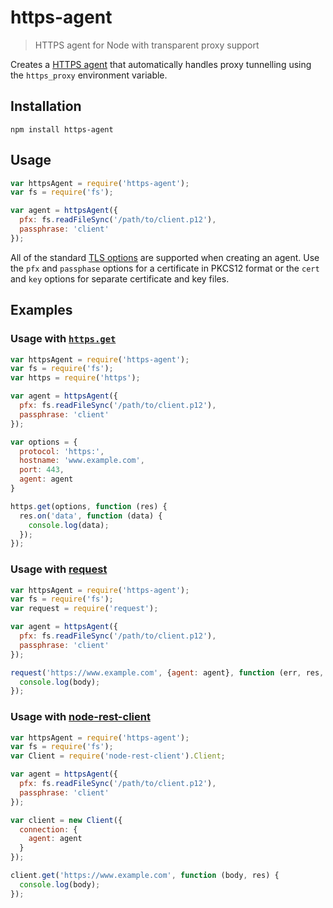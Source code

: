 # https-agent

> HTTPS agent for Node with transparent proxy support

Creates a [HTTPS agent](http://nodejs.org/api/https.html#https_class_https_agent) that automatically handles proxy tunnelling using the `https_proxy` environment variable.

## Installation

```
npm install https-agent
```

## Usage

```js
var httpsAgent = require('https-agent');
var fs = require('fs');

var agent = httpsAgent({
  pfx: fs.readFileSync('/path/to/client.p12'),
  passphrase: 'client'
});
```

All of the standard [TLS options](http://nodejs.org/api/tls.html#tls_tls_connect_options_callback) are supported when creating an agent. Use the `pfx` and `passphase` options for a certificate in PKCS12 format or the `cert` and `key` options for separate certificate and key files.

## Examples

### Usage with [`https.get`](http://nodejs.org/api/https.html#https_https_get_options_callback)

```js
var httpsAgent = require('https-agent');
var fs = require('fs');
var https = require('https');

var agent = httpsAgent({
  pfx: fs.readFileSync('/path/to/client.p12'),
  passphrase: 'client'
});

var options = {
  protocol: 'https:',
  hostname: 'www.example.com',
  port: 443,
  agent: agent
}

https.get(options, function (res) {
  res.on('data', function (data) {
    console.log(data);
  });
});
```

### Usage with [request](https://github.com/mikeal/request)

```js
var httpsAgent = require('https-agent');
var fs = require('fs');
var request = require('request');

var agent = httpsAgent({
  pfx: fs.readFileSync('/path/to/client.p12'),
  passphrase: 'client'
});

request('https://www.example.com', {agent: agent}, function (err, res, body) {
  console.log(body);
});
```

### Usage with [node-rest-client](https://github.com/aacerox/node-rest-client)

```js
var httpsAgent = require('https-agent');
var fs = require('fs');
var Client = require('node-rest-client').Client;

var agent = httpsAgent({
  pfx: fs.readFileSync('/path/to/client.p12'),
  passphrase: 'client'
});

var client = new Client({
  connection: {
    agent: agent
  }
});

client.get('https://www.example.com', function (body, res) {
  console.log(body);
});
```